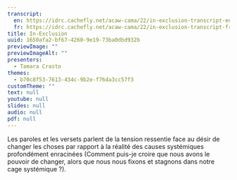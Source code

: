 ```yaml
---
transcript:
  en: https://idrc.cachefly.net/acaw-cama/22/in-exclusion-transcript-en.docx
  fr: https://idrc.cachefly.net/acaw-cama/22/in-exclusion-transcript-fr.docx
title: In-Exclusion
uuid: 1650afa2-bf67-4260-9e19-73ba0dbd932b
previewImage: ""
previewImageAlt: ""
presenters:
  - Tamara Crasto
themes:
  - b70c8f53-7613-434c-9b2e-f76da3cc57f3
customTheme: ""
text: null
youtube: null
slides: null
audio: null
pdf: null
---
```

Les paroles et les versets parlent de la tension ressentie face au désir de changer les choses par rapport à la réalité des causes systémiques profondément enracinées (Comment puis-je croire que nous avons le pouvoir de changer, alors que nous nous fixons et stagnons dans notre cage systémique ?).
